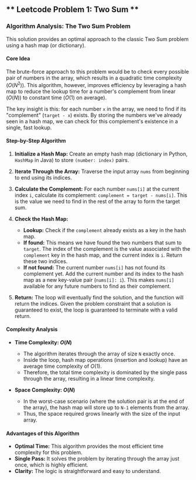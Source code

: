 ** Leetcode Problem 1: Two Sum **
---

### **Algorithm Analysis: The Two Sum Problem**

This solution provides an optimal approach to the classic Two Sum problem using a hash map (or dictionary).

#### **Core Idea**

The brute-force approach to this problem would be to check every possible pair of numbers in the array, which results in a quadratic time complexity ($O(N^2)$). This algorithm, however, improves efficiency by leveraging a hash map to reduce the lookup time for a number's complement from linear ($O(N)$) to constant time ($O(1)$ on average).

The key insight is this: for each number `x` in the array, we need to find if its "complement" (`target - x`) exists. By storing the numbers we've already seen in a hash map, we can check for this complement's existence in a single, fast lookup.

#### **Step-by-Step Algorithm**

1.  **Initialize a Hash Map:** Create an empty hash map (dictionary in Python, `HashMap` in Java) to store `(number: index)` pairs.

2.  **Iterate Through the Array:** Traverse the input array `nums` from beginning to end using its indices.

3.  **Calculate the Complement:** For each number `nums[i]` at the current index `i`, calculate its complement: `complement = target - nums[i]`. This is the value we need to find in the rest of the array to form the target sum.

4.  **Check the Hash Map:**
    * **Lookup:** Check if the `complement` already exists as a key in the hash map.
    * **If found:** This means we have found the two numbers that sum to `target`. The index of the complement is the value associated with the `complement` key in the hash map, and the current index is `i`. Return these two indices.
    * **If not found:** The current number `nums[i]` has not found its complement yet. Add the current number and its index to the hash map as a new key-value pair (`nums[i]: i`). This makes `nums[i]` available for any future numbers to find as their complement.

5.  **Return:** The loop will eventually find the solution, and the function will return the indices. Given the problem constraint that a solution is guaranteed to exist, the loop is guaranteed to terminate with a valid return.

#### **Complexity Analysis**

* **Time Complexity: $O(N)$**
    * The algorithm iterates through the array of size `N` exactly once.
    * Inside the loop, hash map operations (insertion and lookup) have an average time complexity of $O(1)$.
    * Therefore, the total time complexity is dominated by the single pass through the array, resulting in a linear time complexity.

* **Space Complexity: $O(N)$**
    * In the worst-case scenario (where the solution pair is at the end of the array), the hash map will store up to `N-1` elements from the array.
    * Thus, the space required grows linearly with the size of the input array.

#### **Advantages of this Algorithm**

* **Optimal Time:** This algorithm provides the most efficient time complexity for this problem.
* **Single Pass:** It solves the problem by iterating through the array just once, which is highly efficient.
* **Clarity:** The logic is straightforward and easy to understand.
